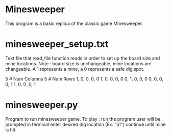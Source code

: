 # Minesweeper
This program is a basic replica of the classic game Minesweeper.

# minesweeper_setup.txt
Text file that read_file function reads in order to set up the
board size and mine locations.
  Note : board size is unchangeable, mine locations are changeable.
A 1 represents a mine, a 0 represents a safe dig spot.

5 # Num Columns
5 # Num Rows
1, 0, 0, 0, 0
1, 0, 0, 0, 0
0, 1, 0, 0, 0
0, 0, 0, 0, 1
1, 0, 0 ,0, 1

# minesweeper.py
Program to run minesweeper game.
To play :
  run the program
  user will be prompted in terminal
  enter desired dig location (Ex. "a1")
  continue until mine is hit
